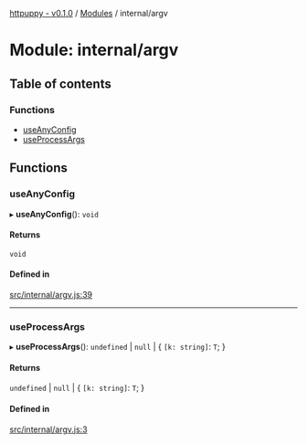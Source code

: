 [httpuppy - v0.1.0](../README.md) / [Modules](../modules.md) / internal/argv

# Module: internal/argv

## Table of contents

### Functions

- [useAnyConfig](internal_argv.md#useanyconfig)
- [useProcessArgs](internal_argv.md#useprocessargs)

## Functions

### useAnyConfig

▸ **useAnyConfig**(): `void`

#### Returns

`void`

#### Defined in

[src/internal/argv.js:39](https://github.com/abschill/httpuppy/blob/8b3eb74/src/internal/argv.js#L39)

___

### useProcessArgs

▸ **useProcessArgs**(): `undefined` \| ``null`` \| { `[k: string]`: `T`;  }

#### Returns

`undefined` \| ``null`` \| { `[k: string]`: `T`;  }

#### Defined in

[src/internal/argv.js:3](https://github.com/abschill/httpuppy/blob/8b3eb74/src/internal/argv.js#L3)

